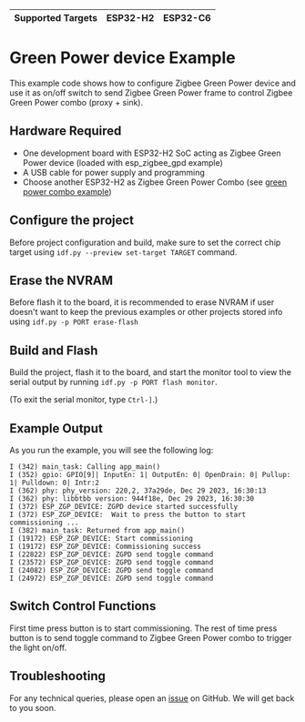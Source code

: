 | Supported Targets | ESP32-H2 | ESP32-C6 |
| ----------------- | -------- | -------- |

# Green Power device Example 

This example code shows how to configure Zigbee Green Power device and use it as on/off switch to send Zigbee Green Power frame to control Zigbee Green Power combo (proxy + sink).

## Hardware Required

* One development board with ESP32-H2 SoC acting as Zigbee Green Power device (loaded with esp_zigbee_gpd example)
* A USB cable for power supply and programming
* Choose another ESP32-H2 as Zigbee Green Power Combo (see [green power combo example](../esp_zigbee_gpc/))

## Configure the project

Before project configuration and build, make sure to set the correct chip target using `idf.py --preview set-target TARGET` command.

## Erase the NVRAM 

Before flash it to the board, it is recommended to erase NVRAM if user doesn't want to keep the previous examples or other projects stored info 
using `idf.py -p PORT erase-flash`

## Build and Flash

Build the project, flash it to the board, and start the monitor tool to view the serial output by running `idf.py -p PORT flash monitor`.

(To exit the serial monitor, type ``Ctrl-]``.)

## Example Output

As you run the example, you will see the following log:

```                                                                 
I (342) main_task: Calling app_main()
I (352) gpio: GPIO[9]| InputEn: 1| OutputEn: 0| OpenDrain: 0| Pullup: 1| Pulldown: 0| Intr:2 
I (362) phy: phy_version: 220,2, 37a29de, Dec 29 2023, 16:30:13
I (362) phy: libbtbb version: 944f18e, Dec 29 2023, 16:30:30
I (372) ESP_ZGP_DEVICE: ZGPD device started successfully
I (372) ESP_ZGP_DEVICE:  Wait to press the button to start commissioning ...
I (382) main_task: Returned from app_main()
I (19172) ESP_ZGP_DEVICE: Start commissioning
I (19172) ESP_ZGP_DEVICE: Commissioning success
I (22822) ESP_ZGP_DEVICE: ZGPD send toggle command
I (23572) ESP_ZGP_DEVICE: ZGPD send toggle command
I (24082) ESP_ZGP_DEVICE: ZGPD send toggle command
I (24972) ESP_ZGP_DEVICE: ZGPD send toggle command

```

## Switch Control Functions

First time press button is to start commissioning. The rest of time press button is to send toggle command to Zigbee Green Power combo to trigger the light on/off.


## Troubleshooting

For any technical queries, please open an [issue](https://github.com/espressif/esp-zigbee-sdk/issues) on GitHub. We will get back to you soon.
